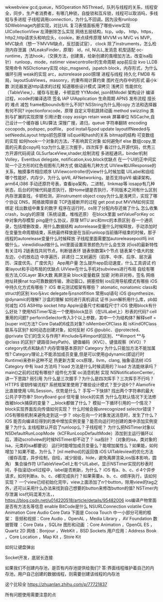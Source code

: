 wkwebview
gcd,queue，NSOperation
NSThread，队列与线程的关系，线程安全，同步，生产者消费者，有哪几种锁，自旋锁和互斥锁，线程可以取消吗，多线程与多进程
子线程调用connection，为什么不回调，因为没有runloop
SDWebImage内部实现，对比UIL
复习表情面板用了哪些view实现
UICollectionView
左滑删除怎么实现
网络五层结构，tcp，udp，
http，https，http2,http请求头和响应头，cookie，断点续传原理
MVVM vs MVC vs MVP，MVC缺点（想一下MVVM缺点，反怼面试官），
clock
除了instruments，怎么检测内存泄漏（MLeaksFinder，原理）
id，nil, NULL,发消息
机型适配
oc-runtime，方法hook，（交换方法，创建类，给新创建的类增加方法，改变isa指针）
runloop，mode，nstimer
viewcontroller的生命周期
app前后台
kvo
LLDB常用命令
NSDictionary实现
objc_msgsend，jspatch
block，内存形式，为什么循环引用
weak的实现
arc，autorelease pool原理
进程与线程
持久化
FMDB
布局，layoutSubViews，masonry，约束布局计算约束
图片在内存中的形式
最小k数
浏览器发送http请求的过程
知道哪些设计模式
深拷贝 浅拷贝
性能优化（TableView,），缓存与批量，卡顿监控
YYModel, json转Model
架构设计
编译过程，xcode的编译选项
签名
IAP
UIApplication 生命周期
APNS
发布流程
擅长的
难点
减包
frame和bounds有什么不同?
NSString为什么用copy
方法和选择器有何不同?
injectionforxcode，原理
自定义导航跳转动画
method swizzling
类别与扩展的实现原理
引用计数
copy assign retain weak
屏幕单位
NSCache,自己设计一个缓存器
LRU算法
深搜广搜，递归，queue
字符串翻转
encoding
cocopods, podspec, podfile， pod install与pod update
layoutIfNeeded与setNeedsLayout
https抓包原理
isEquel和hash的关系
bitmap的结构
可变数组的实现
如何hook一个对象的方法，不影响其它对象
如何避免if else
数组copy,里面的元素会copy吗
tcp为什么是三次握手，四次挥手
看过什么开源代码，优秀三方开源代码阅读
GLSurfaceView,shader,绘制流程
多进程通讯，binder机制
Volley，Eventbus
delegate, notification,kvo,block优缺点
在一个UI的正中间实现一个正方形的红色视图有几种方式
做动画有几种方式
UIView和UIResponse的关系，触摸事件相应顺序
UIViewcontroller的view什么时候加载
UILabel和自绘哪个性能好，内存少，为什么
ipV6,
AFNetworking，是否支持ipV6
编译架构，arm64,i386
手动还原符号表，查看ipa架构，二进制，linkmap等
iosapp有几种状态，后台的时候代码是否执行，按Home键是否执行，不同版本之间有什么区别
内存泄漏查找，卡顿检测，非instrument
object copy为什么是浅拷贝，实现了哪个协议
DNS，网络故障排查
TCP连接断开的过程
get post put
MVVM如何实现绑定
找出数组中重复的数字
程序在运行时，os除了分配内存还做了什么
怎么收集crash，bugly的原理（系统设置，堆栈还原）
在block里面 setValueForKey
oc中对象内存模型
ping是什么协议，原理
MTU
arc和mrc的本质区别
存一个通讯录，包括增删改查，用什么数据结构
autorelease变量什么时候释放，手动添加时在变量生命周期结束，系统最终释放是在当前runloop当前循环结束的时候，那子线程的autorelease变量什么时候释放
子线程里面需要加autoreleasepool吗
init做什么，viewdidload做什么
init里面设置背景颜色为什么会生效
对ios的最新特性有关注吗
2链表找共同节点，判断链表环
链表倒数第k个节点
链表某个值大的放左边，小的放右边
中序遍历，非递归
二叉树遍历（前序、中序、后序、层次遍历、深度优先、广度优先）
App用户量
怎么提升app启动速度，什么工具调试
约束layout和手动布局的优缺点
UIView在什么手机对subviews进行布局
自绘有哪些方法,CGLayer
第k大数
离屏渲染
block变量截获
加密  对称非对称，签名
网络地址转换nat
tcp可靠数据传输，滑动窗口，拥塞控制
ios应用导航模式有哪些
iOS 中持久化方式有哪些？
iOS 单元测试框架有哪些？
atomatic, nonatomic
class和struct的区别
kvo与kvc
delegate与nsnotifition
常用sql语句
iOS @synthesize、@dynamic的理解?
沙盒的理解
如何进行真机调试  证书
json解析用什么库，pb如何减包
iOS ASIHttp
socket http
Apple设备尺寸和编程尺寸?
iOS 使用block有什么好处？使用NSTimer写出一个使用block显示（在UILabel上）秒表的代码?
cell重用的问题?
performSelector传入3个以上参数，其中一个为结构体?
解释self = [super init]方法?
Core Data的6成员对象?
isMemberOfClass 和 isKindOfClass 联系与区别?
如何动态创建对象，如何反射
iOS @public、@protected、@private 它们的含义与作用?
 #include与#import的区别、**#import **与@class 的区别?
键路径(keyPath)、键值编码（KVC）、键值观察（KVO）?
category优点和缺点?
内存管理基本原则?
Category 为什么只能加方法不能加属性?
Category理论上不能添加成员变量,但是可以使用@dynamic(即运行时Runtime)来弥补这种不足
热更新方案
ocs原理，llvm，clang, 抽象语法树
iOS Category 中有 load 方法吗？load 方法是什么时候调用的？load 方法能继承吗？
main()之前的过程有哪些?
组件化方案
oc消息机制
实现 NSNotificationCenter，讲一下思路?  弱引用
为什么是三次握手？为什么是四次挥手？三次挥手不行吗？
HTTPS 密钥传输流程?
系统框架里使用了哪些设计模式？至少说6个?
Alamofire 比直接使用 URLSession，优势是什么？
手写一下快排?
找出两个字符串的最大公共子字符串?
StoryBoard
gcd  信号量
block的实质
为什么在默认情况下无法修改被block捕获的变量？ __block都做了什么？
模拟一下循环引用的一个情况？block实现界面反向传值如何实现？
什么时候会报unrecognized selector错误？iOS有哪些机制来避免走到这一步？
objc在向一个对象发送消息时，发生了什么？
iOS 能否向编译后得到的类中增加实例变量？能否向运行时创建的类中添加实例变量？为什么
主线程默认开启了runloop么？子线程呢？
为什么把NSTimer对象以NSDefaultRunLoopMode（kCFRunLoopDefaultMode）添加到主运行循环以后，滑动scrollview的时候NSTimer却不动了？
isa指针？（对象的isa，类对象的isa，元类的isa都要说）
运行时能增加成员变量么？能增加属性么？如果能，如何增加？如果不能，为什么？
[nil method]的返回值
iOS UITableview的优化方法（缓存高度，异步绘制，自绘，减少层级，hide，避免离屏渲染,ios版本影响，圆角）
集合操作符
UITableViewCell上有个UILabel，显示NSTimer实现的秒表时间，手指滚动cell过程中，label是否刷新，为什么？
iOS 有a、b、c、d 4个异步请求，如何判断a、b、c、d都完成执行？如果需要a、b、c、d顺序执行，该如何实现？
一个view已经初始化完毕，view上面添加了n个button，除用view的tag之外，还可以采用什么办法来找到自己想要的button来修改button的值?
NSTimer内存泄漏
ios代码混淆方法，，https://blog.csdn.net/u014220518/article/details/95482006
ios编译产物里面是否有方法名等信息
enable BitCode是什么
NSURLConnection
volatile
Core Animation
Core Audio
Core Data
下面是 Cocoa Touch 中一小部分可用的框架：
   音频和视频：Core Audio ，OpenAL ，Media Library ，AV Foundation
   数据管理 ：Core Data ，SQLite
   图形和动画 ：Core Animation ，OpenGL ES ，Quartz 2D
   网络：Bonjour ，WebKit ，BSD Sockets
   用户应用：Address Book ，Core Location ，Map Kit ，Store Kit

如何让键盘弹出

Socket开发，底层长连接


如果我们不创建内存池，是否有内存池提供给我们?
答:界面线程维护着自己的内存池，用户自己创建的数据线程，则需要创建该线程的内存池


这个比较全
https://zhuanlan.zhihu.com/p/77721837


所有问题使用需要注意的点
